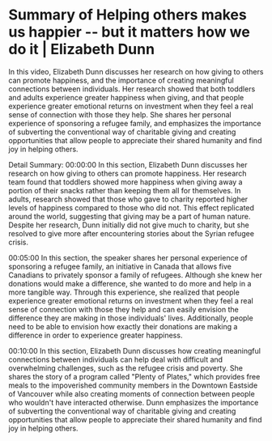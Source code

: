 # Summary of Helping others makes us happier -- but it matters how we do it | Elizabeth Dunn

In this video, Elizabeth Dunn discusses her research on how giving to others can promote happiness, and the importance of creating meaningful connections between individuals. Her research showed that both toddlers and adults experience greater happiness when giving, and that people experience greater emotional returns on investment when they feel a real sense of connection with those they help. She shares her personal experience of sponsoring a refugee family, and emphasizes the importance of subverting the conventional way of charitable giving and creating opportunities that allow people to appreciate their shared humanity and find joy in helping others.

Detail Summary: 
00:00:00
In this section, Elizabeth Dunn discusses her research on how giving to others can promote happiness. Her research team found that toddlers showed more happiness when giving away a portion of their snacks rather than keeping them all for themselves. In adults, research showed that those who gave to charity reported higher levels of happiness compared to those who did not. This effect replicated around the world, suggesting that giving may be a part of human nature. Despite her research, Dunn initially did not give much to charity, but she resolved to give more after encountering stories about the Syrian refugee crisis.

00:05:00
In this section, the speaker shares her personal experience of sponsoring a refugee family, an initiative in Canada that allows five Canadians to privately sponsor a family of refugees. Although she knew her donations would make a difference, she wanted to do more and help in a more tangible way. Through this experience, she realized that people experience greater emotional returns on investment when they feel a real sense of connection with those they help and can easily envision the difference they are making in those individuals' lives. Additionally, people need to be able to envision how exactly their donations are making a difference in order to experience greater happiness.

00:10:00
In this section, Elizabeth Dunn discusses how creating meaningful connections between individuals can help deal with difficult and overwhelming challenges, such as the refugee crisis and poverty. She shares the story of a program called "Plenty of Plates," which provides free meals to the impoverished community members in the Downtown Eastside of Vancouver while also creating moments of connection between people who wouldn't have interacted otherwise. Dunn emphasizes the importance of subverting the conventional way of charitable giving and creating opportunities that allow people to appreciate their shared humanity and find joy in helping others.

